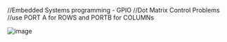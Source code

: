 //Embedded Systems programming - GPIO
//Dot Matrix Control Problems
//use PORT A for ROWS and PORTB for COLUMNs

![image](https://github.com/user-attachments/assets/ab772086-0499-488f-9cf2-150887e1e2fb)
